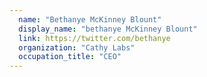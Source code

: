 ```yaml
---
  name: "Bethanye McKinney Blount"
  display_name: "bethanye McKinney Blount"
  link: https://twitter.com/bethanye
  organization: "Cathy Labs"
  occupation_title: "CEO"
---
```

